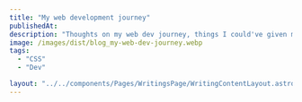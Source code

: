 ```yaml
---
title: "My web development journey"
publishedAt:
description: "Thoughts on my web dev journey, things I could've given more attention and goals for the future."
image: /images/dist/blog_my-web-dev-journey.webp
tags:
  - "CSS"
  - "Dev"

layout: "../../components/Pages/WritingsPage/WritingContentLayout.astro"
---
```

